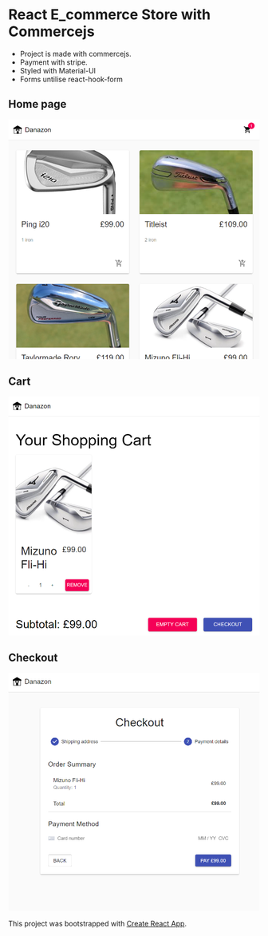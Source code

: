 # React E_commerce Store with Commercejs

- Project is made with commercejs.
- Payment with stripe.
- Styled with Material-UI
- Forms untilise react-hook-form

## Home page

![Home page](./src/assets/home_page.PNG)

## Cart

![Cart](./src/assets/cart.PNG)

## Checkout

![Checkout](./src/assets/checkout.PNG)

This project was bootstrapped with [Create React App](https://github.com/facebook/create-react-app).
